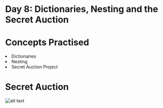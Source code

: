 # Day 8: Dictionaries, Nesting and the Secret Auction

# Concepts Practised
<li> Dictionaries </li>
<li> Nesting </li>
<li> Secret Auction Project </li>

# Secret Auction
![alt text](https://github.com/marroth2808/100-Days-of-Code-The-Complete-Python-Pro-Bootcamp/blob/main/Day%2009/secret_auction.gif)



